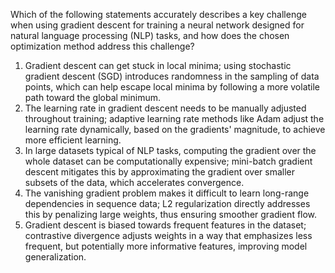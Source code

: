 Which of the following statements accurately describes a key challenge when using gradient descent for training a neural network designed for natural language processing (NLP) tasks, and how does the chosen optimization method address this challenge?

1. Gradient descent can get stuck in local minima; using stochastic gradient descent (SGD) introduces randomness in the sampling of data points, which can help escape local minima by following a more volatile path toward the global minimum.
2. The learning rate in gradient descent needs to be manually adjusted throughout training; adaptive learning rate methods like Adam adjust the learning rate dynamically, based on the gradients' magnitude, to achieve more efficient learning.
3. In large datasets typical of NLP tasks, computing the gradient over the whole dataset can be computationally expensive; mini-batch gradient descent mitigates this by approximating the gradient over smaller subsets of the data, which accelerates convergence.
4. The vanishing gradient problem makes it difficult to learn long-range dependencies in sequence data; L2 regularization directly addresses this by penalizing large weights, thus ensuring smoother gradient flow.
5. Gradient descent is biased towards frequent features in the dataset; contrastive divergence adjusts weights in a way that emphasizes less frequent, but potentially more informative features, improving model generalization.